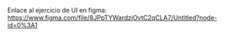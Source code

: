 Enlace al ejercicio de UI en figma: https://www.figma.com/file/8JPpTYWardzjOvtC2qCLA7/Untitled?node-id=0%3A1
